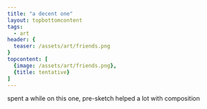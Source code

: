 ```yaml
---
title: "a decent one"
layout: topbottomcontent
tags:
  - art
header: {
  teaser: /assets/art/friends.png
}
topcontent: [
  {image: /assets/art/friends.png},
  {title: tentative}
]
---
```


spent a while on this one, pre-sketch helped a lot with composition